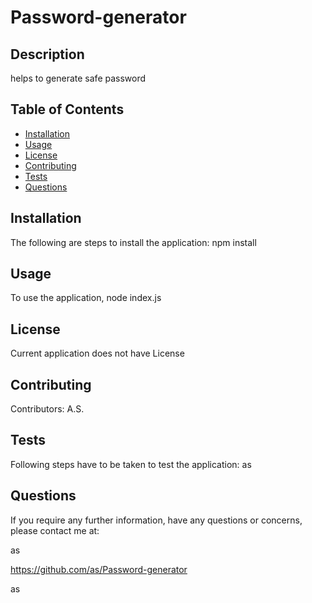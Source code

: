 # Password-generator 

  

  ## Description
  helps to generate safe password

  ## Table of Contents 

   * [Installation](##Installation)
   * [Usage](##Usage)
   * [License](##License)
   * [Contributing](##Contributing)
   * [Tests](##Tests)
   * [Questions](##Questions)
   
  
  ## Installation

   The following are steps to install the application: npm install


  ## Usage 

   To use the application, node index.js 


  ## License 

   Current application does not have License


  

   


  ## Contributing

  Contributors: A.S.


  ## Tests

  Following steps have to be taken to test the application: as

  ## Questions

  If you require any further information, have any questions or concerns, please contact me at:

  as

  https://github.com/as/Password-generator

  as

  
